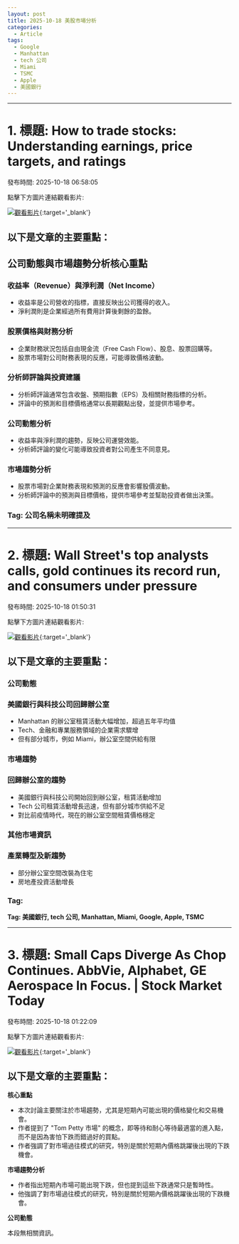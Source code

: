 ```yaml
---
layout: post
title: 2025-10-18 美股市場分析
categories:
  - Article
tags:
  - Google
  - Manhattan
  - tech 公司
  - Miami
  - TSMC
  - Apple
  - 美國銀行
---
```


---
# 1. 標題: How to trade stocks: Understanding earnings, price targets, and ratings
發布時間: 2025-10-18 06:58:05

點擊下方圖片連結觀看影片:

 [![觀看影片](https://i.ytimg.com/vi/FO7eVV2CwDE/sddefault.jpg)](https://www.youtube.com/watch?v=FO7eVV2CwDE){:target='_blank'}

## 以下是文章的主要重點：

## 公司動態與市場趨勢分析核心重點

### 收益率（Revenue）與淨利潤（Net Income）
* 收益率是公司營收的指標，直接反映出公司獲得的收入。
* 淨利潤則是企業經過所有費用計算後剩餘的盈餘。

### 股票價格與財務分析
* 企業財務狀況包括自由現金流（Free Cash Flow）、股息、股票回購等。
* 股票市場對公司財務表現的反應，可能導致價格波動。

### 分析師評論與投資建議
* 分析師評論通常包含收盤、預期指數（EPS）及相關財務指標的分析。
* 評論中的預測和目標價格通常以長期觀點出發，並提供市場參考。

### 公司動態分析
* 收益率與淨利潤的趨勢，反映公司運營效能。
* 分析師評論的變化可能導致投資者對公司產生不同意見。

### 市場趨勢分析
* 股票市場對企業財務表現和預測的反應會影響股價波動。
* 分析師評論中的預測與目標價格，提供市場參考並幫助投資者做出決策。

### Tag: 公司名稱未明確提及

---
# 2. 標題: Wall Street's top analysts calls, gold continues its record run, and consumers  under pressure
發布時間: 2025-10-18 01:50:31

點擊下方圖片連結觀看影片:

 [![觀看影片](https://i.ytimg.com/vi/ZxuDTkxy_jc/sddefault.jpg)](https://www.youtube.com/watch?v=ZxuDTkxy_jc){:target='_blank'}

## 以下是文章的主要重點：

### 公司動態
### 美國銀行與科技公司回歸辦公室
* Manhattan 的辦公室租賃活動大幅增加，超過五年平均值
* Tech、金融和專業服務領域的企業需求驟增
* 但有部分城市，例如 Miami，辦公室空間供給有限

### 市場趨勢
### 回歸辦公室的趨勢
* 美國銀行與科技公司開始回到辦公室，租賃活動增加
* Tech 公司租賃活動增長迅速，但有部分城市供給不足
* 對比前疫情時代，現在的辦公室空間租賃價格穩定

### 其他市場資訊
### 產業轉型及新趨勢
* 部分辦公室空間改裝為住宅
* 房地產投資活動增長

### Tag: 
**Tag: 美國銀行, tech 公司, Manhattan, Miami, Google, Apple, TSMC**

---
# 3. 標題: Small Caps Diverge As Chop Continues. AbbVie, Alphabet, GE Aerospace In Focus. | Stock Market Today
發布時間: 2025-10-18 01:22:09

點擊下方圖片連結觀看影片:

 [![觀看影片](https://i.ytimg.com/vi/0gzxr42cljg/sddefault.jpg)](https://www.youtube.com/watch?v=0gzxr42cljg){:target='_blank'}

## 以下是文章的主要重點：

**核心重點**

*   本次討論主要關注於市場趨勢，尤其是短期內可能出現的價格變化和交易機會。
*   作者提到了 "Tom Petty 市場" 的概念，即等待和耐心等待最適當的進入點，而不是因為害怕下跌而錯過好的買點。
*   作者強調了對市場過往模式的研究，特別是關於短期內價格跳躍後出現的下跌機會。

**市場趨勢分析**

*   作者指出短期內市場可能出現下跌，但也提到這些下跌通常只是暫時性。
*   他強調了對市場過往模式的研究，特別是關於短期內價格跳躍後出現的下跌機會。

**公司動態**

本段無相關資訊。

